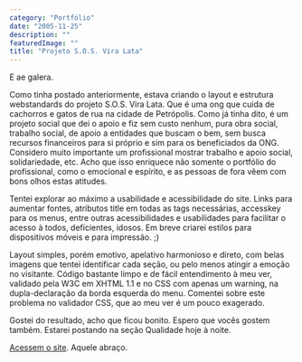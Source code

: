 ```yaml
---
category: "Portfólio"
date: "2005-11-25"
description: ""
featuredImage: ""
title: "Projeto S.O.S. Vira Lata"
---
```


E ae galera.

Como tinha postado anteriormente, estava criando o layout e estrutura webstandards do projeto S.O.S. Vira Lata. Que é uma ong que cuida de cachorros e gatos de rua na cidade de Petrópolis. Como já tinha dito, é um projeto social que dei o apoio e fiz sem custo nenhum, pura obra social, trabalho social, de apoio a entidades que buscam o bem, sem busca recursos financeiros para si próprio e sim para os beneficiados da ONG. Considero muito importante um profissional mostrar trabalho e apoio social, solidariedade, etc. Acho que isso enriquece não somente o portfólio do profissional, como o emocional e espírito, e as pessoas de fora vêem com bons olhos estas atitudes.

Tentei explorar ao máximo a usabilidade e acessibilidade do site. Links para aumentar fontes, atributos title em todas as tags necessárias, accesskey para os menus, entre outras acessibilidades e usabilidades para facilitar o acesso à todos, deficientes, idosos. Em breve criarei estilos para dispositivos móveis e para impressão. ;)

Layout simples, porém emotivo, apelativo harmonioso e direto, com belas imagens que tentei identificar cada seção, ou pelo menos atingir a emoção no visitante. Código bastante limpo e de fácil entendimento à meu ver, validado pela W3C em XHTML 1.1 e no CSS com apenas um warning, na dupla-declaração da borda esquerda do menu. Comentei sobre este problema no validador CSS, que ao meu ver é um pouco exagerado.

Gostei do resultado, acho que ficou bonito. Espero que vocês gostem também. Estarei postando na seção Qualidade hoje à noite.

[Acessem o site](http://www.sosviralata.org "Acesse o Site S.O.S. Vira Lata [Este link abre em uma nova Janela]"). Aquele abraço.
